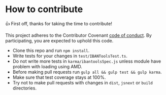 # How to contribute

:+1: First off, thanks for taking the time to contribute!

This project adheres to the Contributor Covenant [code of conduct](.github/CODE_OF_CONDUCT.md).
By participating, you are expected to uphold this code.

* Clone this repo and run `npm install`.
* Write tests for your changes in `test/IBANToolsTest.ts`.
* Do not write more tests in `karma/ibantoolsSpec.js` unless module have problem with loading using AMD.
* Before making pull requests run `gulp all && gulp test && gulp karma`.
* Make sure that test coverage stays at 100%.
* Try not to make pull requests with changes in `dist`, `jsnext` or `build` directories.
